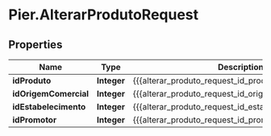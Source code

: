 # Pier.AlterarProdutoRequest

## Properties
Name | Type | Description | Notes
------------ | ------------- | ------------- | -------------
**idProduto** | **Integer** | {{{alterar_produto_request_id_produto_value}}} | 
**idOrigemComercial** | **Integer** | {{{alterar_produto_request_id_origem_comercial_value}}} | [optional] 
**idEstabelecimento** | **Integer** | {{{alterar_produto_request_id_estabelecimento_value}}} | [optional] 
**idPromotor** | **Integer** | {{{alterar_produto_request_id_promotor_value}}} | [optional] 


